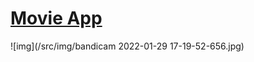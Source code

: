 # [Movie App](https://movielist-app-37154.web.app/)
![img](/src/img/bandicam 2022-01-29 17-19-52-656.jpg)
